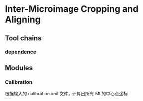 # Inter-Microimage Cropping and Aligning

## Tool chains

### dependence

## Modules

### Calibration
根据输入的 calibration xml 文件，计算出所有 MI 的中心点坐标 